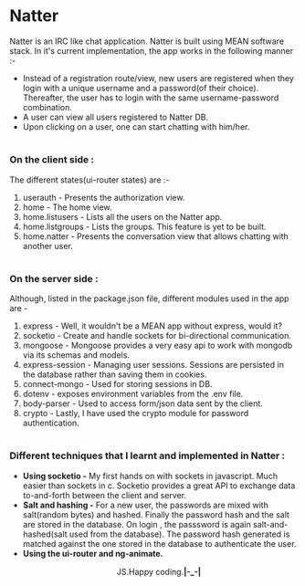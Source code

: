 # Natter
Natter is an IRC like chat application.
Natter is built using MEAN software stack.
In it's current implementation, the app works in the following manner :-
<ul>
    <li>Instead of a registration route/view, new users are registered when they login with a unique username and a password(of their choice). Thereafter, the user has to login with the same username-password combination.</li>
    <li>A user can view all users registered to Natter DB.</li>
    <li>Upon clicking on a user, one can start chatting with him/her. </li>
</ul>

# <h3>On the client side : </h3> 
The different states(ui-router states) are :- 
<ol>
    <li>userauth - Presents the authorization view.</li>
    <li>home - The home view.</li>
    <li>home.listusers - Lists all the users on the Natter app.</li>
    <li>home.listgroups - Lists the groups. This feature is yet to be built.</li>
    <li>home.natter - Presents the conversation view that allows chatting with another user.</li>
</ol>

# <h3>On the server side : </h3>
Although, listed in the package.json file, different modules used in the app are - 
<ol>
    <li>express - Well, it wouldn't be a MEAN app without express, would it? </li>
    <li>socketio - Create and handle sockets for bi-directional communication.</li>
    <li>mongoose - Mongoose provides a very easy api to work with mongodb via its schemas and models.</li>
    <li>express-session - Managing user sessions. Sessions are persisted in the database rather than saving them in cookies.</li>
    <li>connect-mongo - Used for storing sessions in DB.</li>
    <li>dotenv - exposes environment variables from the .env file.</li>
    <li>body-parser - Used to access form/json data sent by the client.</li>
    <li>crypto - Lastly, I have used the crypto module for password authentication.</li>
</ol>

# <h3>Different techniques that I learnt and implemented in Natter : </h3>
<ul>
    <li><b>Using socketio -</b> My first hands on with sockets in javascript. Much easier than sockets in c. Socketio provides a great API to exchange data to-and-forth between the client and server. </li>
    <li><b>Salt and hashing -</b> For a new user, the passwords are mixed with salt(random bytes) and hashed. Finally the password hash and the salt are stored in the database. On login , the passsword is again salt-and-hashed(salt used from the database). The password hash generated is matched against the one stored in the database to authenticate the user.</li>
    <li><b>Using the ui-router and ng-animate.</b></li>
</ul>

<p align="center"><img src="https://ourjourneytothewest.files.wordpress.com/2014/10/1024px-heart_corazc3b3n-svg.png?w=300&h=300" width="15px" height="15px"> JS.Happy coding.<b>|-_-|</b></p>
